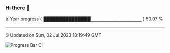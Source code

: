 ### Hi there 👋

⏳ Year progress { ███████████████▁▁▁▁▁▁▁▁▁▁▁▁▁▁▁ } 50.07 %

---

⏰ Updated on Sun, 02 Jul 2023 18:19:49 GMT

![Progress Bar CI](https://github.com/liununu/liununu/workflows/Progress%20Bar%20CI/badge.svg)
